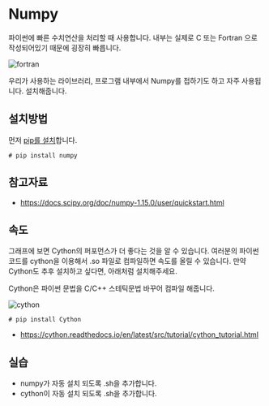 # Numpy
파이썬에 빠른 수치연산을 처리할 때 사용합니다.
내부는 실제로 C 또는 Fortran 으로 작성되어있기 때문에 굉장히 빠릅니다.

![fortran](https://image.slidesharecdn.com/20161030pythonatwarpspeed-4zu3-161115155137/95/python-at-warp-speed-13-638.jpg?cb=1479225194)

우리가 사용하는 라이브러리, 프로그램 내부에서 Numpy를 접하기도 하고 자주 사용됩니다. 설치해줍니다.

## 설치방법

먼저 [pip를 설치](pip.md)합니다.

```
# pip install numpy
```

## 참고자료
- https://docs.scipy.org/doc/numpy-1.15.0/user/quickstart.html


## 속도
그래프에 보면 Cython의 퍼포먼스가 더 좋다는 것을 알 수 있습니다. 여러분의 파이썬 코드를 cython을 이용해서 .so 파일로  컴파일하면 속도를 올릴 수 있습니다. 만약 Cython도 추후 설치하고 싶다면, 아래처럼 설치해주세요.

Cython은 파이썬 문법을 C/C++ 스테틱문법 바꾸어 컴파일 해줍니다.

![cython](https://notes-on-cython.readthedocs.io/en/latest/_images/Results.png)

```
# pip install Cython
```
- https://cython.readthedocs.io/en/latest/src/tutorial/cython_tutorial.html

## 실습
- numpy가 자동 설치 되도록 .sh을 추가합니다.
- cython이 자동 설치 되도록 .sh을 추가합니다.